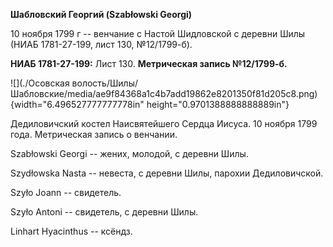 **Шабловский Георгий (Szabłowski Georgi)**

10 ноября 1799 г -- венчание с Настой Шидловской с деревни Шилы (НИАБ
1781-27-199, лист 130, №12/1799-б).

**НИАБ 1781-27-199:** Лист 130. **Метрическая запись №12/1799-б.**

![](./Осовская волость/Шилы/Шабловские/media/ae9f84368a1c4b7add19862e8201350f81d205c8.png){width="6.496527777777778in"
height="0.9701388888888889in"}

Дедиловичский костел Наисвятейшего Сердца Иисуса. 10 ноября 1799 года.
Метрическая запись о венчании.

Szabłowski Georgi -- жених, молодой, с деревни Шилы.

Szydłowska Nasta -- невеста, с деревни Шилы, парохии Дедиловичской.

Szyło Joann -- свидетель.

Szyło Antoni -- свидетель, с деревни Шилы.

Linhart Hyacinthus -- ксёндз.
